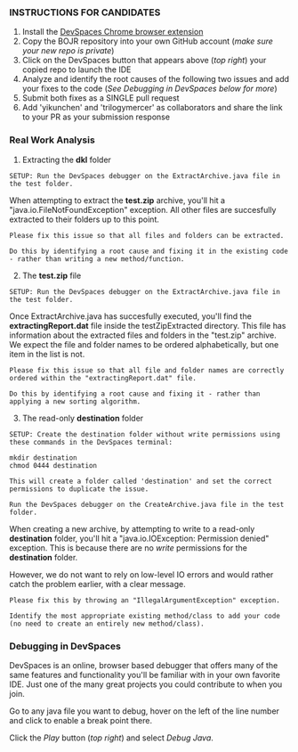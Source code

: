 ### INSTRUCTIONS FOR CANDIDATES
1. Install the [DevSpaces Chrome browser extension](https://chrome.google.com/webstore/detail/devspaces-dev-environment/dmbijlfedfamdpenajngckdlehjighfi?hl=en) 
2. Copy the BOJR repository into your own GitHub account (*make sure your new repo is private*)
3. Click on the DevSpaces button that appears above (*top right*) your copied repo to launch the IDE
4. Analyze and identify the root causes of the following two issues and add your fixes to the code (*See Debugging in DevSpaces below for more*)
5. Submit both fixes as a SINGLE pull request
6. Add 'yikunchen' and 'trilogymercer' as collaborators and share the link to your PR as your submission response

### Real Work Analysis
1. Extracting the **dkl** folder

```SETUP: Run the DevSpaces debugger on the ExtractArchive.java file in the test folder.```

When attempting to extract the **test.zip** archive, you'll hit a "java.io.FileNotFoundException" exception. All other files are succesfully extracted to their folders up to this point. 

```
Please fix this issue so that all files and folders can be extracted. 

Do this by identifying a root cause and fixing it in the existing code - rather than writing a new method/function.
```

2.  The **test.zip** file

```SETUP: Run the DevSpaces debugger on the ExtractArchive.java file in the test folder.```

Once ExtractArchive.java has succesfully executed, you'll find the **extractingReport.dat** file inside the testZipExtracted directory. This file has information about the extracted files and folders in the "test.zip" archive. We expect the file and folder names to be ordered alphabetically, but one item in the list is not. 

```
Please fix this issue so that all file and folder names are correctly ordered within the "extractingReport.dat" file. 

Do this by identifying a root cause and fixing it - rather than applying a new sorting algorithm.
```

3.  The read-only **destination** folder

```
SETUP: Create the destination folder without write permissions using these commands in the DevSpaces terminal:

mkdir destination
chmod 0444 destination

This will create a folder called 'destination' and set the correct permissions to duplicate the issue. 

Run the DevSpaces debugger on the CreateArchive.java file in the test folder.
```

When creating a new archive, by attempting to write to a read-only **destination** folder, you'll hit a "java.io.IOException: Permission denied" exception. This is because there are no *write* permissions for the **destination** folder.

However, we do not want to rely on low-level IO errors and would rather catch the problem earlier, with a clear message. 

```
Please fix this by throwing an "IllegalArgumentException" exception. 

Identify the most appropriate existing method/class to add your code (no need to create an entirely new method/class).
```

### Debugging in DevSpaces
DevSpaces is an online, browser based debugger that offers many of the same features and functionality you'll be familiar with in your own favorite IDE. Just one of the many great projects you could contribute to when you join.

Go to any java file you want to debug, hover on the left of the line number and click to enable a break point there.

Click the *Play* button (*top right*) and select *Debug Java*.
